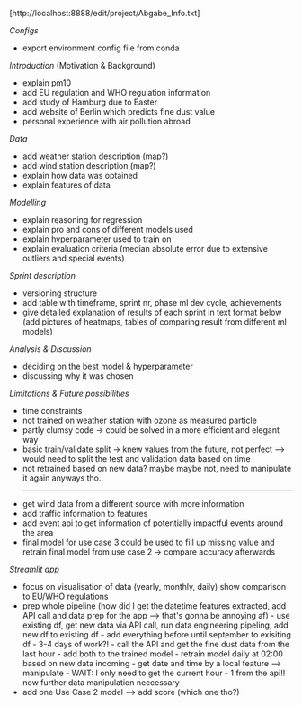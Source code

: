 [http://localhost:8888/edit/project/Abgabe_Info.txt]

*Configs*
- export environment config file from conda

*Introduction* (Motivation & Background)
- explain pm10
- add EU regulation and WHO regulation information
- add study of Hamburg due to Easter
- add website of Berlin which predicts fine dust value
- personal experience with air pollution abroad

*Data*
- add weather station description (map?)
- add wind station description (map?)
- explain how data was optained
- explain features of data

*Modelling*
- explain reasoning for regression
- explain pro and cons of different models used
- explain hyperparameter used to train on
- explain evaluation criteria (median absolute error due to extensive outliers and special events)

*Sprint description*
- versioning structure
- add table with timeframe, sprint nr, phase ml dev cycle, achievements
- give detailed explanation of results of each sprint in text format below (add pictures of heatmaps, tables of comparing result from different ml models)

*Analysis & Discussion*
- deciding on the best model & hyperparameter
- discussing why it was chosen

*Limitations & Future possibilities*
- time constraints
- not trained on weather station with ozone as measured particle
- partly clumsy code -> could be solved in a more efficient and elegant way
- basic train/validate split -> knew values from the future, not perfect --> would need to split the test and validation data based on time
- not retrained based on new data? maybe maybe not, need to manipulate it again anyways tho..
  ____
- get wind data from a different source with more information
- add traffic information to features
- add event api to get information of potentially impactful events around the area
- final model for use case 3 could be used to fill up missing value and retrain final model from use case 2 -> compare accuracy afterwards

*Streamlit app*
- focus on visualisation of data (yearly, monthly, daily) show comparison to EU/WHO regulations
- prep whole pipeline (how did I get the datetime features extracted, add API call and data prep for the app --> that's gonna be annoying af)
      - use existing df, get new data via API call, run data engineering pipeling, add new df to existing df
      - add everything before until september to exisiting df
      - 3-4 days of work?!
      - call the API and get the fine dust data from the last hour
      - add both to the trained model
      - retrain model daily at 02:00 based on new data incoming
      - get date and time by a local feature --> manipulate
      - WAIT: I only need to get the current hour - 1 from the api!! now further data manipulation neccessary
- add one Use Case 2 model --> add score (which one tho?)
